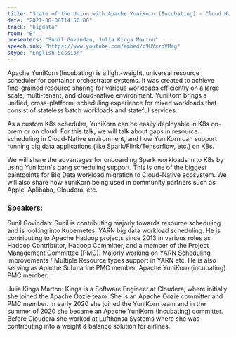```yaml
---
title: "State of the Union with Apache YuniKorn (Incubating) - Cloud Native Scheduler for Big Data Usecases"
date: "2021-08-08T14:50:00" 
track: "bigdata"
room: "B"
presenters: "Sunil Govindan, Julia Kinga Marton"
speechLink: "https://www.youtube.com/embed/c9UYxzqVMeg"
stype: "English Session"
---
```

Apache YuniKorn (Incubating) is a light-weight, universal resource scheduler for container orchestrator systems. It was created to achieve fine-grained resource sharing for various workloads efficiently on a large scale, multi-tenant, and cloud-native environment. YuniKorn brings a unified, cross-platform, scheduling experience for mixed workloads that consist of stateless batch workloads and stateful services.
 

 As a custom K8s scheduler, YuniKorn can be easily deployable in K8s on-prem or on cloud. For this talk, we will talk about gaps in resource scheduling in Cloud-Native environment, and how YuniKorn can support running big data applications (like Spark/Flink/Tensorflow, etc.) on K8s. 
 

 We will share the advantages for onboarding Spark workloads in to K8s by using Yunikorn's gang scheduling support. This is one of the biggest paintpoints for Big Data workload migration to Cloud-Native ecosystem. We will also share how YuniKorn being used in community partners such as Apple, Aplibaba, Cloudera, etc.
 ### Speakers: 
 Sunil Govindan: Sunil is contributing majorly towards resource scheduling and is looking into Kubernetes, YARN big data workload scheduling. He is contributing to Apache Hadoop projects since 2013 in various roles as Hadoop Contributor, Hadoop Committer, and a member of the Project Management Committee (PMC). Majorly working on YARN Scheduling improvements / Multiple Resource types support in YARN etc. He is also serving as Apache Submarine PMC member, Apache YuniKorn (incubating) PMC member.

Julia Kinga Marton: Kinga is a Software Engineer at Cloudera, where initially she joined the Apache Oozie team. She is an Apache Oozie committer and PMC member. In early 2020 she joined the YuniKorn team and in the summer of 2020 she became an Apache YuniKorn (Incubating) committer. Before Cloudera she worked at Lufthansa Systems where she was contributing into a weight & balance solution for airlines.